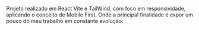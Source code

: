 Projeto realizado em React Vite e TailWind, com foco em responsividade, aplicando o conceito de Mobile First. Onde a principal finalidade é expor um pouco do meu trabalho em constante evolução.
